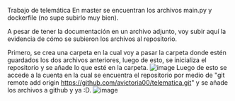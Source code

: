 
Trabajo de telemática
En master se encuentran los archivos main.py y dockerfile (no supe subirlo muy bien).

A pesar de tener la documentación en un archivo adjunto, voy subir aquí la evidencia de cómo se subieron los archivos al repositorio.

Primero, se crea una carpeta en la cual voy a pasar la carpeta donde estén guardados los dos archivos anteriores, luego de esto, se inicializa el repositorio y se añade lo que esté en la carpeta.
![image](https://github.com/user-attachments/assets/2ee6e804-1596-4127-a271-a5911b47d990)
Luego de esto se accede a la cuenta en la cual se encuentra el repositorio por medio de "git remote add origin https://github.com/avictoria00/telematica.git" y se añade los archivos a github y ya :D.
![image](https://github.com/user-attachments/assets/ab579f65-784c-4b89-afc7-fa467e01ebb9)

